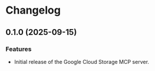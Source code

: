 # Changelog

## 0.1.0 (2025-09-15)

### Features

* Initial release of the Google Cloud Storage MCP server.
